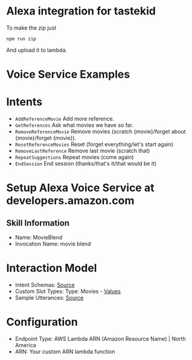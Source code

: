 # Alexa integration for tastekid

To make the zip just

    npm run zip

And upload it to lambda.

# Voice Service Examples

# Intents

- `AddReferenceMovie` Add more reference.
- `GetReferences` Ask what movies we have so far.
- `RemoveReferenceMovie` Remove movies (scratch {movie}/forget about
  {movie}/forget {movie}).
- `ResetReferenceMovies` Reset (forget everything/let's start again)
- `RemoveLastReference` Remove last movie (scratch that)
- `RepeatSuggestions` Repeat movies (come again)
- `EndSession` End session (thanks/that's it/that would be it)

# Setup Alexa Voice Service at developers.amazon.com
## Skill Information
- Name: MovieBlend
- Invocation Name: movie blend

# Interaction Model
- Intent Schemas: [Source](schema/intents.json)
- Custom Slot Types: Type: Movies - [Values](schemas/custom_slot_types.txt)
- Sample Utterances: [Source](schema/utterences.txt)

# Configuration
- Endpoint Type: AWS Lambda ARN (Amazon Resource Name) | North America
- ARN: Your custom ARN lambda function
